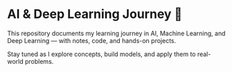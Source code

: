 # AI & Deep Learning Journey 🚀

This repository documents my learning journey in AI, Machine Learning, and Deep Learning — with notes, code, and hands-on projects.

Stay tuned as I explore concepts, build models, and apply them to real-world problems.
